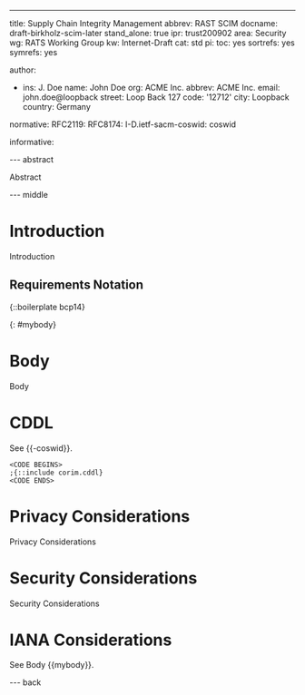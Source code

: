 ---
title: Supply Chain Integrity Management
abbrev: RAST SCIM
docname: draft-birkholz-scim-later
stand_alone: true
ipr: trust200902
area: Security
wg: RATS Working Group
kw: Internet-Draft
cat: std
pi:
  toc: yes
  sortrefs: yes
  symrefs: yes

author:
- ins: J. Doe
  name: John Doe
  org: ACME Inc.
  abbrev: ACME Inc.
  email: john.doe@loopback
  street: Loop Back 127
  code: '12712'
  city: Loopback
  country: Germany

normative:
  RFC2119:
  RFC8174:
  I-D.ietf-sacm-coswid: coswid

informative:

--- abstract

Abstract

--- middle

# Introduction

Introduction

## Requirements Notation

{::boilerplate bcp14}

{: #mybody}
# Body

Body

# CDDL

See {{-coswid}}.

~~~~ CDDL
<CODE BEGINS>
;{::include corim.cddl}
<CODE ENDS>
~~~~

# Privacy Considerations

Privacy Considerations

# Security Considerations

Security Considerations

# IANA Considerations

See Body {{mybody}}.

--- back
